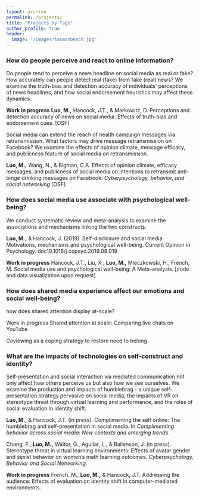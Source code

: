 ```yaml
---
layout: archive
permalink: /projects/
title: "Projects by Tags"
author_profile: true
header:
  image: "/images/tasmanbeach.jpg"
---
```


### How do people perceive and react to online information?

Do people tend to perceive a news headline on social media as real or fake? How accurately can people detect real (fake) from fake (real) news? We examine the truth-bias and detection accuracy of individuals' perceptions of news headlines, and how social endorsement heuristics may affect these dynamics.

**Work in progress**
**Luo, M.,** Hancock, J.T., & Markowitz, D. Perceptions and detection accuracy of news on social media: Effects of truth-bias and endorsement cues.
[OSF]

Social media can extend the reach of health campaign messages via retransmission. What factors may drive message retransmission on Facebook? We examine the effects of opinion climate, message efficacy, and publicness feature of social media on retransmission.

**Luo, M.,** Wang, N., & Bigman, C.A. Effects of opinion climate, efficacy messages, and publicness of social media on intentions to retransmit anti-binge drinking messages on Facebook. *Cyberpsychology, behavior, and social networking*
[OSF]


### How does social media use associate with psychological well-being?

We conduct systematic review and meta-analysis to examine the associations and mechanisms linking the two constructs.

**Luo, M.,** & Hancock, J. (2019). Self-disclosure and social media: Motivations, mechanisms and psychological well-being. Current Opinion in Psychology. doi:10.1016/j.copsyc.2019.08.019

**Work in progress**
Hancock, J.T., Liu, X., **Luo, M.,** Mieczkowski, H., French, M. Social media use and psychological well-being: A Meta-analysis. [code and data visualization upon request]


### How does shared media experience affect our emotions and social well-being?

how does shared attention display at-scale?

Work in progress
Shared attention at scale: Comparing live chats on YouTube

Coviewing as a coping strategy to restore need to belong.

### What are the impacts of technologies on self-construct and identity?

Self-presentation and social interaction via mediated communication not only affect how others perceive us but also how we see ourselves. We examine the production and impacts of humblebrag - a unique self-presentation strategy pervasive on social media, the impacts of VR on stereotype threat through virtual learning and performance, and the roles of social evaluation in identity shift.  

**Luo, M.,** & Hancock, J.T. (in press). Complimenting the self online: The humblebrag and self-presentation in social media. In *Complimenting behavior across social media: New contexts and emerging trends*.


Chang, F., **Luo, M.,** Waltor, G., Aguilar, L., & Bailenson, J. (in press). Stereotype threat in virtual learning environments: Effects of avatar gender and sexist behavior on women’s math learning outcomes. *Cyberpsychology, Behavior and Social Networking*.


**Work in progress**
French, M., **Luo, M.,** & Hancock, J.T. Addressing the audience: Effects of evaluation on identity shift in computer-mediated environments.
